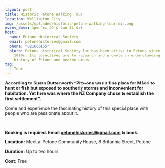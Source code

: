 ```yaml
---
layout: post
title: Historic Petone Walking Tour
location: Wellington City
img: /assets/uploaded/historic-petone-walking-tour-min.png
event_date: 1pm Fri 29 & Sun 31 Oct
host:
  name: Petone Historical Society
  email: petonehistories@gmail.com
  phone: "021665155"
  blurb: Petone Historical Society Inc has been active in Petone since the late
    1980s. Its objectives are to research and promote an understanding of the
    history of Petone and nearby areas.
tag:
  - Tour
---
```

**According to Susan Butterworth “Pito-one was a fine place for Māori to hunt or fish but exposed to southerly storms and inconvenient for habitation. Yet here was where the NZ Company chose to establish the first settlement”.** 

Come and experience the fascinating history of this special place with people who are passionate about it.

<br>

**Booking is required. Email petonehistories@gmail.com to book.**

**Location:** Meet at Petone Community House, 6 Britannia Street, Petone

**Duration:** Up to two hours

**Cost:** Free